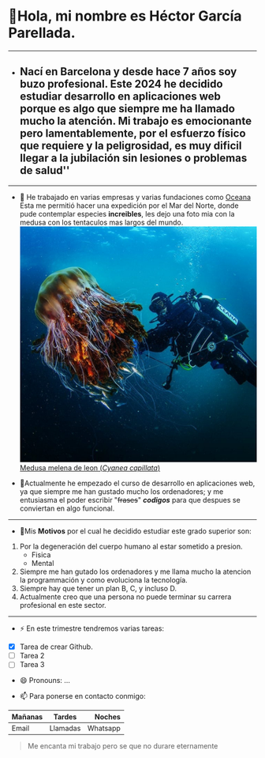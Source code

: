  # 👋Hola, mi nombre es  Héctor García Parellada.
- ---
-  ## Nací en Barcelona y desde hace 7 años soy buzo profesional. Este 2024  he decidido estudiar desarrollo en aplicaciones web porque es algo que siempre me ha llamado mucho la atención. Mi trabajo es emocionante pero lamentablemente, por el esfuerzo físico que requiere y la peligrosidad, es muy dificil llegar a la jubilación sin lesiones o problemas de salud''
- ---
- 💞️ He trabajado en varias empresas y varias fundaciones como [Oceana](https://oceana.org/) Esta me permitió hacer una expedición por el Mar del Norte, donde pude contemplar especies **increibles**, les dejo una foto mia con la medusa con los tentaculos mas largos del mundo.
  ![foto buceando con medusa](https://github.com/Educahector/Educahector/blob/main/foto%20buceo.jpg)
[Medusa melena de leon (*Cyanea capillata*)](https://es.wikipedia.org/wiki/Cyanea_capillata. "La mas grande del mundo")

- 🌱Actualmente he empezado el curso de desarrollo en aplicaciones web, ya que siempre me han gustado mucho los ordenadores; y me entusiasma el poder escribir "~~frases~~" ***codigos*** para que despues se conviertan en algo funcional.
----

- 👀Mis **Motivos** por el cual he decidido estudiar este grado superior son:  
1. Por la degeneración del cuerpo humano al estar sometido a presion.
   * Fisica
   * Mental
3. Siempre me han gutado los ordenadores y me llama mucho la atencion la programmación y como evoluciona la tecnología.
4. Siempre hay que tener un plan B, C, y incluso D.
5. Actualmente creo que una persona no puede terminar su carrera profesional en este sector.
---

- ⚡ En este trimestre tendremos varias tareas:
- [x] Tarea de crear Github.
- [ ] Tarea 2
- [ ] Tarea 3

- 😄 Pronouns: ...

- 📫 Para ponerse en contacto conmigo:
  
 |Mañanas|Tardes|Noches|
 |:---|:---:|---:|
 |Email|Llamadas|Whatsapp|
  > Me encanta mi trabajo pero se que no durare eternamente

<!---
Educahector/Educahector is a ✨ special ✨ repository because its `README.md` (this file) appears on your GitHub profile.
You can click the Preview link to take a look at your changes.
--->

